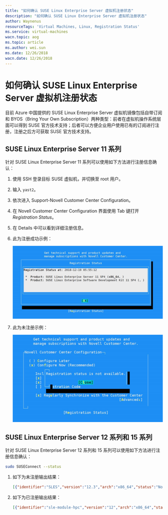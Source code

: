 ```yaml
---
title: "如何确认 SUSE Linux Enterprise Server 虚拟机注册状态"
description: "如何确认 SUSE Linux Enterprise Server 虚拟机注册状态"
author: Waynenus
resourceTags: 'Virtual Machines, Linux, Registration Status'
ms.service: virtual-machines
wacn.topic: aog
ms.topic: article
ms.author: wei.sun
ms.date: 12/26/2018
wacn.date: 12/26/2018
---
```


# 如何确认 SUSE Linux Enterprise Server 虚拟机注册状态

目前 Azure 中国提供的 SUSE Linux Enterprise Server 虚拟机镜像包括自带订阅和 BYOS（Bring Your Own Subscription）两种类型：前者在虚拟机操作系统层面可以得到 SUSE 官方技术支持；后者可以方便企业用户使用已有的订阅进行注册，注册之后方可获取 SUSE 官方技术支持。

## SUSE Linux Enterprise Server 11 系列

针对 SUSE Linux Enterprise Server 11 系列可以使用如下方法进行注册信息确认：

1. 使用 SSH 登录目标 SUSE 虚拟机，并切换至 root 用户。

2. 输入 `yast2`。

3. 依次进入 Support-Novell Customer Center Configuration。

4. 在 Novell Customer Center Configuration 界面使用 Tab 键打开 *Registration Status*。

5. 在 Details 中可以看到详细注册信息。

6. 此为注册成功示例：

    ![01](media/aog-virtual-machines-linux-howto-confirm-registration-status-of-suse-linux-enterprise-server/01.jpg "01")

7. 此为未注册示例：

    ![02](media/aog-virtual-machines-linux-howto-confirm-registration-status-of-suse-linux-enterprise-server/02.jpg "02")

## SUSE Linux Enterprise Server 12 系列和 15 系列

针对 SUSE Linux Enterprise Server 12 系列和 15 系列可以使用如下方法进行注册信息确认：

```bash
sudo SUSEConnect --status
```

1. 如下为未注册输出结果：

    ```json
    [{"identifier":"SLES","version":"12.3","arch":"x86_64","status":"Not Registered"}]
    ```

2. 如下为已注册输出结果：

    ```json
    [{"identifier":"sle-module-hpc","version":"12","arch":"x86_64","status":"Registered"},{"identifier":"sle-sdk","version":"12.3","arch":"x86_64","status":"Registered"},{"identifier":"sle-module-containers","version":"12","arch":"x86_64","status":"Registered"},{er":"sle-module-adv-systems-management","version":"12","arch":"x86_64","status":"Registered"},{"identifier":"sle-module-web-scripting","version":"12","arch":"x86_64","status":"Registered"},{"identifier":"sle-module-legacy","version":"12","arch":"x86_64","stat"status":"Registered"},{"identifier":"sle-module-public-cloud","version":"12","arch":"x86_64","status":"Registered"}]
    ```